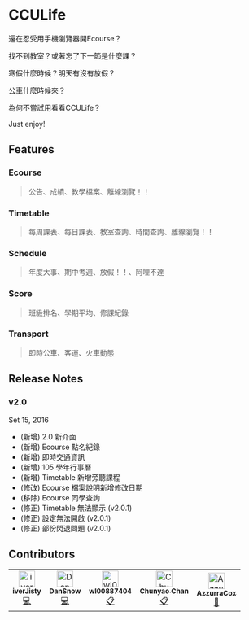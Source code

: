 CCULife
=======



還在忍受用手機瀏覽器開Ecourse？

找不到教室？或著忘了下一節是什麼課？

寒假什麼時候？明天有沒有放假？

公車什麼時候來？

為何不嘗試用看看CCULife？

Just enjoy!


## Features

### Ecourse

> 公告、成績、教學檔案、離線瀏覽！！

### Timetable

> 每周課表、每日課表、教室查詢、時間查詢、離線瀏覽！！

### Schedule

> 年度大事、期中考週、放假！！、阿哩不達

### Score

> 班級排名、學期平均、修課紀錄

### Transport

> 即時公車、客運、火車動態

## Release Notes

### v2.0
Set 15, 2016

* (新增) 2.0 新介面
* (新增) Ecourse 點名紀錄
* (新增) 即時交通資訊
* (新增) 105 學年行事曆
* (新增) Timetable 新增旁聽課程
* (修改) Ecourse 檔案說明新增修改日期
* (移除) Ecourse 同學查詢
* (修正) Timetable 無法顯示 (v2.0.1)
* (修正) 設定無法開啟 (v2.0.1)
* (修正) 部份閃退問題 (v2.0.1)

## Contributors

<!-- ALL-CONTRIBUTORS-LIST:START - Do not remove or modify this section -->
<!-- prettier-ignore-start -->
<!-- markdownlint-disable -->
<table>
  <tr>
    <td align="center"><a href="https://github.com/iverJisty"><img src="https://avatars1.githubusercontent.com/u/4309210?v=4" width="32px;" alt="iverJisty"/><br /><sub><b>iverJisty</b></sub></a><br /><a href="https://github.com/Zankio/CCULife/commits?author=iverJisty" title="Code">💻</a></td>
    <td align="center"><a href="http://DanSnow.github.io"><img src="https://avatars1.githubusercontent.com/u/5575082?v=4" width="32px;" alt="DanSnow"/><br /><sub><b>DanSnow</b></sub></a><br /><a href="https://github.com/Zankio/CCULife/commits?author=DanSnow" title="Code">💻</a></td>
    <td align="center"><a href="https://github.com/wl00887404"><img src="https://avatars3.githubusercontent.com/u/11714950?v=4" width="32px;" alt="wl00887404"/><br /><sub><b>wl00887404</b></sub></a><br /><a href="#eventOrganizing-wl00887404" title="Event Organizing">📋</a></td>
    <td align="center"><a href="https://github.com/Civon"><img src="https://avatars1.githubusercontent.com/u/24861096?v=4" width="32px;" alt="Chunyao Chan"/><br /><sub><b>Chunyao Chan</b></sub></a><br /><a href="#eventOrganizing-Civon" title="Event Organizing">📋</a></td>
    <td align="center"><a href="https://github.com/AzzurraCox"><img src="https://avatars2.githubusercontent.com/u/39265378?v=4" width="32px;" alt="AzzurraCox"/><br /><sub><b>AzzurraCox</b></sub></a><br /><a href="#maintenance-AzzurraCox" title="Maintenance">🚧</a></td>
  </tr>
</table>

<!-- markdownlint-enable -->
<!-- prettier-ignore-end -->
<!-- ALL-CONTRIBUTORS-LIST:END -->
